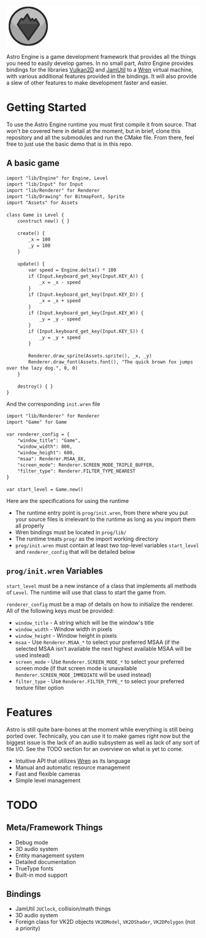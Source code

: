 ![Astro Engine](./assets/banner.png)

Astro Engine is a game development framework that provides all the things you need to
easily develop games. In no small part, Astro Engine provides bindings for the libraries
[Vulkan2D](https://github.com/PaoloMazzon/Vulkan2D) and [JamUtil](https://github.com/PaoloMazzon/JamUtil)
to a [Wren](https://github.com/wren-lang/wren) virtual machine, with various additional features
provided in the bindings. It will also provide a slew of other features to make development
faster and easier.

Getting Started
===============
To use the Astro Engine runtime you must first compile it from source. That won't be covered
here in detail at the moment, but in brief, clone this repository and all the submodules
and run the CMake file. From there, feel free to just use the basic demo that is in this repo.

A basic game
------------

    import "lib/Engine" for Engine, Level
    import "lib/Input" for Input
    import "lib/Renderer" for Renderer
    import "lib/Drawing" for BitmapFont, Sprite
    import "Assets" for Assets
    
    class Game is Level {
        construct new() { }
        
        create() {
            _x = 100
            _y = 100
        }
    
        update() {
            var speed = Engine.delta() * 100
            if (Input.keyboard_get_key(Input.KEY_A)) {
                _x = _x - speed
            }
            if (Input.keyboard_get_key(Input.KEY_D)) {
                _x = _x + speed
            }
            if (Input.keyboard_get_key(Input.KEY_W)) {
                _y = _y - speed
            }
            if (Input.keyboard_get_key(Input.KEY_S)) {
                _y = _y + speed
            }
    
            Renderer.draw_sprite(Assets.sprite(), _x, _y)
            Renderer.draw_font(Assets.font(), "The quick brown fox jumps over the lazy dog.", 0, 0)
        }
    
        destroy() { }
    }
    
And the corresponding `init.wren` file

    import "lib/Renderer" for Renderer
    import "Game" for Game
    
    var renderer_config = {
        "window_title": "Game",
        "window_width": 800,
        "window_height": 600,
        "msaa": Renderer.MSAA_8X,
        "screen_mode": Renderer.SCREEN_MODE_TRIPLE_BUFFER,
        "filter_type": Renderer.FILTER_TYPE_NEAREST
    }
    
    var start_level = Game.new()

Here are the specifications for using the runtime

 + The runtime entry point is `prog/init.wren`, from there where you put your source files
 is irrelevant to the runtime as long as you import them all properly
 + Wren bindings must be located in `prog/lib/`
 + The runtime treats `prog/` as the import working directory
 + `prog/init.wren` must contain at least two top-level variables `start_level` and `renderer_config`
 that will be detailed below

`prog/init.wren` Variables
--------------------------
`start_level` must be a new instance of a class that implements all methods of `Level`. The runtime
will use that class to start the game from.

`renderer_config` must be a map of details on how to initialize the renderer. All of the following
keys must be provided:

 + `window_title` - A string which will be the window's title
 + `window_width` - Window width in pixels
 + `window_height` - Window height in pixels
 + `msaa` - Use `Renderer.MSAA_*` to select your preferred MSAA (if the selected MSAA isn't available
 the next highest available MSAA will be used instead)
 + `screen_mode` - Use `Renderer.SCREEN_MODE_*` to select your preferred screen mode (if that screen
 mode is unavailable `Renderer.SCREEN_MODE_IMMEDIATE` will be used instead)
 + `filter_type` - Use `Renderer.FILTER_TYPE_*` to select your preferred texture filter option

Features
========
Astro is still quite bare-bones at the moment while everything is still being ported over.
Technically, you can use it to make games right now but the biggest issue is the lack of an
audio subsystem as well as lack of any sort of file I/O. See the TODO section for an overview
on what is yet to come.

 + Intuitive API that utilizes [Wren](https://github.com/wren-lang/wren) as its language
 + Manual and automatic resource management
 + Fast and flexible cameras
 + Simple level management

TODO
====

Meta/Framework Things
---------------------

 + Debug mode
 + 3D audio system
 + Entity management system
 + Detailed documentation
 + TrueType fonts
 + Built-in mod support

Bindings
--------

 + JamUtil `JUClock`, collision/math things
 + 3D audio system
 + Foreign class for VK2D objects `VK2DModel`, `VK2DShader`, `VK2DPolygon` (not a priority)